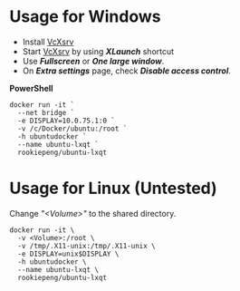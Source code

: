 # Usage for Windows

* Install [VcXsrv](https://sourceforge.net/projects/vcxsrv/)
* Start [VcXsrv](https://sourceforge.net/projects/vcxsrv/) by using ***XLaunch*** shortcut
* Use ***Fullscreen*** or ***One large window***.
* On ***Extra settings*** page, check ***Disable access control***.

**PowerShell**
```
docker run -it `
  --net bridge `
  -e DISPLAY=10.0.75.1:0 `
  -v /c/Docker/ubuntu:/root `
  -h ubuntudocker `
  --name ubuntu-lxqt `
  rookiepeng/ubuntu-lxqt
```

# Usage for Linux (Untested)

Change *"\<Volume\>"* to the shared directory.
```
docker run -it \
  -v <Volume>:/root \
  -v /tmp/.X11-unix:/tmp/.X11-unix \
  -e DISPLAY=unix$DISPLAY \
  -h ubuntudocker \
  --name ubuntu-lxqt \
  rookiepeng/ubuntu-lxqt
```

